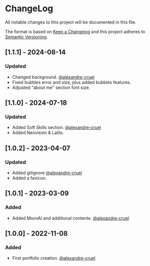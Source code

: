 # ChangeLog

All notable changes to this project will be documented in this file.

The format is based on [Keep a Changelog](http://keepachangelog.com/)
and this project adheres to [Semantic Versioning](http://semver.org/).

## [1.1.1] - 2024-08-14

### Updated

- Changed background. [@alexandre-cruel](https://github.com/alexandre-cruel)
- Fixed bubbles error and size, plus added bubbles features.
- Adjusted "about me" section font size.

## [1.1.0] - 2024-07-18

### Updated

- Added Soft Skills section. [@alexandre-cruel](https://github.com/alexandre-cruel)
- Added Neovision & Lalilo.

## [1.0.2] - 2023-04-07

### Updated

- Added gitignore [@alexandre-cruel](https://github.com/alexandre-cruel)
- Added a favicon.

## [1.0.1] - 2023-03-09

### Added

- Added MoovAI and additional contente. [@alexandre-cruel](https://github.com/alexandre-cruel)

## [1.0.0] - 2022-11-08

### Added

- First portfolio creation. [@alexandre-cruel](https://github.com/alexandre-cruel)

